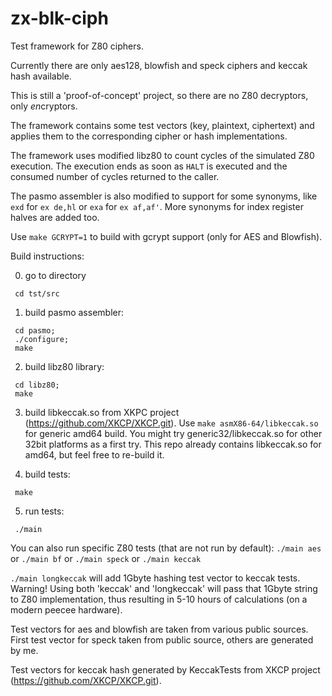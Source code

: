 # zx-blk-ciph
Test framework for Z80 ciphers.

Currently there are only aes128, blowfish and speck ciphers and keccak hash available.

This is still a 'proof-of-concept' project, so there are no Z80 decryptors, only *en*cryptors.

The framework contains some test vectors (key, plaintext, ciphertext) and
applies them to the corresponding cipher or hash implementations.

The framework uses modified libz80 to count cycles of the simulated Z80
execution. The execution ends as soon as `HALT` is executed and the consumed
number of cycles returned to the caller.

The pasmo assembler is also modified to support for some synonyms, like `exd`
for `ex de,hl` or `exa` for `ex af,af'`. More synonyms for index register
halves are added too.

Use `make GCRYPT=1` to build with gcrypt support (only for AES and Blowfish).

Build instructions:

0. go to directory
```
 cd tst/src
```

1. build pasmo assembler:
```
 cd pasmo;
 ./configure;
 make
```

2. build libz80 library:
```
 cd libz80;
 make
```

3. build libkeccak.so from XKPC project (https://github.com/XKCP/XKCP.git). Use `make asmX86-64/libkeccak.so`
for generic amd64 build. You might try generic32/libkeccak.so for other 32bit platforms as a first try.
This repo already contains libkeccak.so for amd64, but feel free to re-build it.

4. build tests:
```
 make
```

5. run tests:
```
 ./main
```

You can also run specific Z80 tests (that are not run by default):
 `./main aes`
or
 `./main bf`
or
 `./main speck`
or
 `./main keccak`

`./main longkeccak` will add 1Gbyte hashing test vector to keccak tests. Warning! Using both 'keccak' and 'longkeccak' will pass that 1Gbyte string to Z80 implementation, thus resulting in 5-10 hours of calculations (on a modern peecee hardware).

Test vectors for aes and blowfish are taken from various public sources.
First test vector for speck taken from public source, others are generated by
me.

Test vectors for keccak hash generated by KeccakTests from XKCP project (https://github.com/XKCP/XKCP.git).
